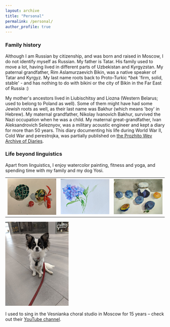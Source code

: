 ```yaml
---
layout: archive
title: "Personal"
permalink: /personal/
author_profile: true
---
```


### Family history

Although I am Russian by citizenship, and was born and raised in Moscow, I do not identify myself as Russian. My father is Tatar. His family used to move a lot, having lived in different parts of Uzbekistan and Kyrgyzstan. My paternal grandfather, Rim Aslamurzaevich Bikin, was a native speaker of Tatar and Kyrgyz. My last name roots back to Proto-Turkic **bek* 'firm, solid, stable' - and has nothing to do with bikini or the city of Bikin in the Far East of Russia :)  

My mother's ancestors lived in Liubischitsy and Liozna (Western Belarus; used to belong to Poland as well). Some of them might have had some Jewish roots as well, as their last name was Bakhur (which means 'boy' in Hebrew). My maternal grandfather, Nikolay Ivanovich Bakhur, survived the Nazi occupation when he was a child. My maternal great-grandfather, Ivan Aleksandrovich Seleznyov, was a military acoustic engineer and kept a diary for more than 50 years. This diary documenting his life during World War II, Cold War and perestrojka, was partially published on [the Prozhito Wev Archive of Diaries](https://prozhito.org/person/1799).


### Life beyond linguistics

Apart from linguistics, I enjoy watercolor painting, fitness and yoga, and spending time with my family and my dog Yosi. 



<table><tr>
<td> <img src="/images/christmas.jpg" alt="Drawing" style="width: 100%"/> </td>
<td> <img src="/images/hydrangea.jpeg" alt="Drawing" style="width: 100%"/> </td>
<td> <img src="/images/plums.jpg" alt="Drawing" style="width: 100%"/> </td>
</tr></table>

<img src="/images/yosi1.jpg" alt="drawing" width="200"/>

I used to sing in the Vesnianka choral studio in Moscow for 15 years – check out their [YouTube channel](https://www.youtube.com/user/VesniankaRu).
